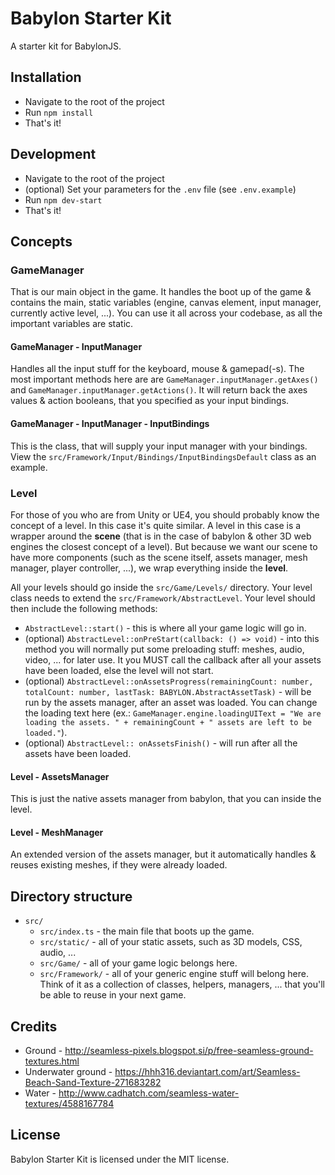 # Babylon Starter Kit
A starter kit for BabylonJS.


## Installation

* Navigate to the root of the project
* Run `npm install`
* That's it!


## Development

* Navigate to the root of the project
* (optional) Set your parameters for the `.env` file (see `.env.example`)
* Run `npm dev-start`
* That's it!


## Concepts

### GameManager

That is our main object in the game. It handles the boot up of the game & contains the main, static variables (engine, canvas element, input manager, currently active level, ...). You can use it all across your codebase, as all the important variables are static.


#### GameManager - InputManager

Handles all the input stuff for the keyboard, mouse & gamepad(-s). The most important methods here are are `GameManager.inputManager.getAxes()` and `GameManager.inputManager.getActions()`. It will return back the axes values & action booleans, that you specified as your input bindings.


#### GameManager - InputManager - InputBindings

This is the class, that will supply your input manager with your bindings. View the `src/Framework/Input/Bindings/InputBindingsDefault` class as an example.


### Level

For those of you who are from Unity or UE4, you should probably know the concept of a level. In this case it's quite similar. A level in this case is a wrapper around the **scene** (that is in the case of babylon & other 3D web engines the closest concept of a level). But because we want our scene to have more components (such as the scene itself, assets manager, mesh manager, player controller, ...), we wrap everything inside the **level**.

All your levels should go inside the `src/Game/Levels/` directory. Your level class needs to extend the `src/Framework/AbstractLevel`. Your level should then include the following methods:

* `AbstractLevel::start()` - this is where all your game logic will go in.
* (optional) `AbstractLevel::onPreStart(callback: () => void)` - into this method you will normally put some preloading stuff: meshes, audio, video, ... for later use. It you MUST call the callback after all your assets have been loaded, else the level will not start.
* (optional) `AbstractLevel::onAssetsProgress(remainingCount: number, totalCount: number, lastTask: BABYLON.AbstractAssetTask)` - will be run by the assets manager, after an asset was loaded. You can change the loading text here (ex.: `GameManager.engine.loadingUIText = "We are loading the assets. " + remainingCount + " assets are left to be loaded."`).
* (optional) `AbstractLevel:: onAssetsFinish()` - will run after all the assets have been loaded.


#### Level - AssetsManager

This is just the native assets manager from babylon, that you can inside the level.

#### Level - MeshManager

An extended version of the assets manager, but it automatically handles & reuses existing meshes, if they were already loaded.


## Directory structure

* `src/`
    * `src/index.ts` - the main file that boots up the game.
    * `src/static/` - all of your static assets, such as 3D models, CSS, audio, ...
    * `src/Game/` - all of your game logic belongs here.
    * `src/Framework/` - all of your generic engine stuff will belong here. Think of it as a collection of classes, helpers, managers, ... that you'll be able to reuse in your next game.


## Credits

* Ground - http://seamless-pixels.blogspot.si/p/free-seamless-ground-textures.html
* Underwater ground - https://hhh316.deviantart.com/art/Seamless-Beach-Sand-Texture-271683282
* Water - http://www.cadhatch.com/seamless-water-textures/4588167784


## License
Babylon Starter Kit is licensed under the MIT license.
